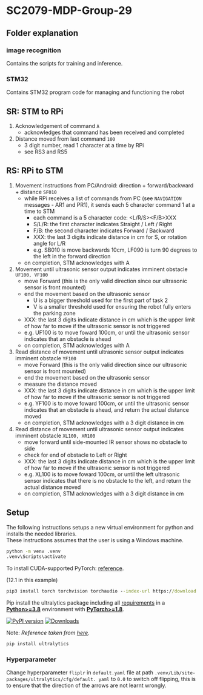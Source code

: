 # SC2079-MDP-Group-29

## Folder explanation

### image recognition
Contains the scripts for training and inference.

### STM32
Contains STM32 program code for managing and functioning the robot

## SR: STM to RPi
1. Acknowledgement of command
   ```A```
   - acknowledges that command has been received and completed
2. Distance moved from last command 
   ```100```
   - 3 digit number, read 1 character at a time by RPi
   - see RS3 and RS5

## RS: RPi to STM 
1. Movement instructions from PC/Android: direction + forward/backward + distance
    ```SF010```
    - while RPi receives a list of commands from PC (see `NAVIGATION` messages - AR1 and PR1), it sends each 5 character command 1 at a time to STM
      - each command is a 5 character code: <L/R/S><F/B>XXX 
      - S/L/R: the first character indicates Straight / Left / Right 
      - F/B: the second character indicates Forward / Backward
      - XXX: the last 3 digits indicate distance in cm for S, or rotation angle for L/R
      - e.g. SB010 is move backwards 10cm, LF090 is turn 90 degrees to the left in the forward direction
    - on completion, STM acknowledges with A
2. Movement until ultrasonic sensor output indicates imminent obstacle
    ```UF100, VF100```
    - move Forward (this is the only valid direction since our ultrasonic sensor is front mounted)
    - end the movement based on the ultrasonic sensor
      - U is a bigger threshold used for the first part of task 2
      - V is a smaller threshold used for ensuring the robot fully enters the parking zone 
    - XXX: the last 3 digits indicate distance in cm which is the upper limit of how far to move if the ultrasonic sensor is not triggered
    - e.g. UF100 is to move foward 100cm, or until the ultrasonic sensor indicates that an obstacle is ahead
    - on completion, STM acknowledges with A
3. Read distance of movement until ultrasonic sensor output indicates imminent obstacle
    ```YF100```
    - move Forward (this is the only valid direction since our ultrasonic sensor is front mounted)
    - end the movement based on the ultrasonic sensor
    - measure the distance moved
    - XXX: the last 3 digits indicate distance in cm which is the upper limit of how far to move if the ultrasonic sensor is not triggered
    - e.g. YF100 is to move foward 100cm, or until the ultrasonic sensor indicates that an obstacle is ahead, and return the actual distance moved
    - on completion, STM acknowledges with a 3 digit distance in cm
4. Read distance of movement until ultrasonic sensor output indicates imminent obstacle
    ```XL100, XR100```
    - move forward until side-mounted IR sensor shows no obstacle to side
    - check for end of obstacle to Left or Right 
    - XXX: the last 3 digits indicate distance in cm which is the upper limit of how far to move if the ultrasonic sensor is not triggered
    - e.g. XL100 is to move foward 100cm, or until the left ultrasonic sensor indicates that there is no obstacle to the left, and return the actual distance moved
    - on completion, STM acknowledges with a 3 digit distance in cm

## Setup

The following instructions setups a new virtual environment for python and installs the needed libraries.  
These instructions assumes that the user is using a Windows machine.

```cmd
python -m venv .venv
.venv\Scripts\activate
```

To install CUDA-supported PyTorch: [reference](https://pytorch.org/get-started/locally/).

(12.1 in this example)

```cmd
pip3 install torch torchvision torchaudio --index-url https://download.pytorch.org/whl/cu121
```

Pip install the ultralytics package including all [requirements](https://github.com/ultralytics/ultralytics/blob/main/pyproject.toml) in a [**Python>=3.8**](https://www.python.org/) environment with [**PyTorch>=1.8**](https://pytorch.org/get-started/locally/).

[![PyPI version](https://badge.fury.io/py/ultralytics.svg)](https://badge.fury.io/py/ultralytics) [![Downloads](https://static.pepy.tech/badge/ultralytics)](https://pepy.tech/project/ultralytics)

Note: _Reference taken from [here](https://github.com/ultralytics/ultralytics/blob/main/README.md)._

```bash
pip install ultralytics
```

### Hyperparameter
Change hyperparameter `fliplr` in `default.yaml` file at path `.venv/Lib/site-packages/ultralytics/cfg/default.
yaml` to `0.0` to switch off flipping, this is to ensure that the direction of the arrows are not learnt wrongly.
